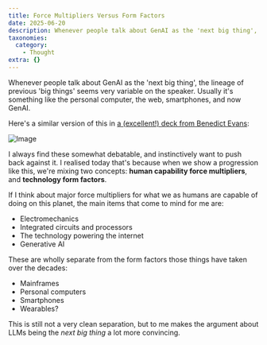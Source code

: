 ```yaml
---
title: Force Multipliers Versus Form Factors
date: 2025-06-20
description: Whenever people talk about GenAI as the 'next big thing', the lineage of previous 'big things' seems very variable on the speaker. Usually it's...
taxonomies:
  category:
    - Thought
extra: {}
---
```



Whenever people talk about GenAI as the 'next big thing', the lineage of previous 'big things' seems very variable on the speaker. Usually it's something like the personal computer, the web, smartphones, and now GenAI.

Here's a similar version of this in [a (excellent!) deck from Benedict Evans](https://www.ben-evans.com/presentations):

<img src="https://mirri.link/tqj-MkI" alt="Image" />

I always find these somewhat debatable, and instinctively want to push back against it. I realised today that's because when we show a progression like this, we're mixing two concepts: **human capability force multipliers**, and **technology form factors**.

If I think about major force multipliers for what we as humans are capable of doing on this planet, the main items that come to mind for me are:

- Electromechanics
- Integrated circuits and processors
- The technology powering the internet
- Generative AI

These are wholly separate from the form factors those things have taken over the decades:

- Mainframes
- Personal computers
- Smartphones
- Wearables?

This is still not a very clean separation, but to me makes the argument about LLMs being the _next big thing_ a lot more convincing.

<style>a[href="#internal-link"] { color: #9b9b9b; text-decoration: none !important; }</style>